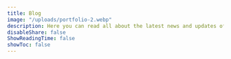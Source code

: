 ```yaml
---
title: Blog
image: "/uploads/portfolio-2.webp"
description: Here you can read all about the latest news and updates of our company and what's happening in the world of spices and hokokona spice in general.
disableShare: false
ShowReadingTime: false
showToc: false
---
```

